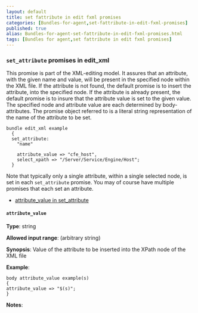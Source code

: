 ```yaml
---
layout: default
title: set fattribute in edit fxml promises
categories: [Bundles-for-agent,set-fattribute-in-edit-fxml-promises]
published: true
alias: Bundles-for-agent-set-fattribute-in-edit-fxml-promises.html
tags: [Bundles for agent,set fattribute in edit fxml promises]
---
```


### `set_attribute` promises in edit\_xml

  

This promise is part of the XML-editing model. It assures that an
attribute, with the given name and value, will be present in the
specified node within the XML file. If the attribute is not found, the
default promise is to insert the attribute, into the specified node. If
the attribute is already present, the default promise is to insure that
the attribute value is set to the given value. The specified node and
attribute value are each determined by body-attributes. The promise
object referred to is a literal string representation of the name of the
attribute to be set.

  

```cf3
bundle edit_xml example
  {
  set_attribute:
    "name"

    attribute_value => "cfe_host",
    select_xpath => "/Server/Service/Engine/Host";
  }
```

  

Note that typically only a single attribute, within a single selected
node, is set in each `set_attribute` promise. You may of course have
multiple promises that each set an attribute.

-   [attribute\_value in
    set\_attribute](#attribute_005fvalue-in-set_005fattribute)

#### `attribute_value`

**Type**: string

**Allowed input range**: (arbitrary string)

**Synopsis**: Value of the attribute to be inserted into the XPath node
of the XML file

**Example**:  
   

```cf3
body attribute_value example(s)
{
attribute_value => "$(s)";
}
```

**Notes**:  
   
